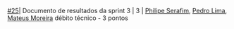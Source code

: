 [#25](https://github.com/fga-eps-mds/2020.2-violeta-desenvolvimento/issues/25)| Documento de resultados da sprint 3 | 3 | [Philipe Serafim](https://github.com/philipeserafim), [Pedro Lima](https://github.com/PedroLimass), [Mateus Moreira](https://github.com/mateus-lm) débito técnico - 3 pontos